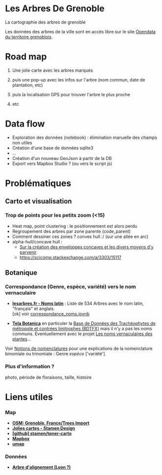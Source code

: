 # Les Arbres De Grenoble
La cartographie des arbres de grenoble


Les données des arbres de la ville sont en accès libre sur le site [Opendata du territoire grenoblois](http://data.metropolegrenoble.fr/ckan/dataset/les-arbres-de-grenoble).


# Road map

1. Une jolie carte avec les arbres marqués
2. puis une pop-up avec les infos sur l'arbre (nom commun, date de plantation, etc)

3. puis la localisation GPS pour trouver l'arbre le plus proche
4. etc

# Data flow

* Exploration des données (notebook) : élimination manuelle des champs non utiles
* Création d'une base de données sqlite3
*  ...
* Création d'un nouveau GeoJson à partir de la DB
* Export vers Mapbox Studio ? (ou vers le script js)


# Problématiques

## Carto et visualisation

### Trop de points pour les petits zoom (<15)
- Heat map, point clustering : le positionnement est alors perdu
- Regroupement des arbres par zone parente (code_parent)
- Comment dessiner ces zones ?  convex hull :/ (sur une allée en arc)
- alpha-hull/concave hull :
    - [Sur la création des enveloppes concaves et les divers moyens d'y parvenir](http://www.portailsig.org/content/sur-la-creation-des-enveloppes-concaves-concave-hull-et-les-divers-moyens-d-y-parvenir-forme)
    - https://scicomp.stackexchange.com/a/3303/15117


## Botanique

### Correspondance (Genre, espèce, variété) vers le nom vernaculaire
- [**lesarbres.fr - Noms latin**](http://www.lesarbres.fr/noms-des-arbres-latin-.html) :
    Liste de 534 Arbres avec le nom latin, "français" et anglais.  
    [ok] voir [ 	correspondance_noms.ipynb](https://github.com/xdze2/arbresdegrenoble/blob/master/correspondance_noms.ipynb)

- [**Tela Botanica**](http://www.tela-botanica.org/page:accueil_botanique) en particuler la [Base de Données des Trachéophytes de métropole et contrées limitrophes (BDTFX)](http://www.tela-botanica.org/bdtfx)
    mais il n'y a pas les noms communs. Eventuellement avec le projet [Les noms vernaculaires des plantes](http://www.tela-botanica.org/page:liste_projets?id_projet=2&act=resume)...

Voir [Notions de nomenclatures](http://hortidact.eklablog.com/le-vegetal-notions-de-nomenclature-a57617765) pour une explications de la nomenclature binomiale ou trinomiale : Genre _espèce_ ['variété'].

### Plus d'information ?
photo, période de floraisons, taille, histoire



# Liens utiles

### Map
- [**OSM: Grenoble, France/Trees Import**](https://wiki.openstreetmap.org/wiki/Grenoble,_France/Trees_Import)
- [**Jolies cartes - Stamen Design**](http://maps.stamen.com/#toner/16/45.1868/5.7261)
- [**[github] stamen/toner-carto**](https://github.com/stamen/toner-carto)
- [**Mapbox**](https://www.mapbox.com)
- [**umap**](https://umap.openstreetmap.fr/en/)



### Données

- [**Arbre d'alignement (Lyon ?)**](https://www.data.gouv.fr/fr/datasets/arbre-dalignement/)
